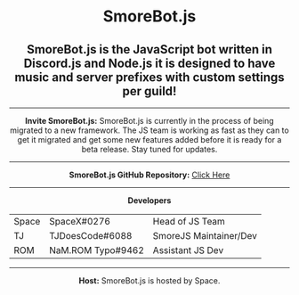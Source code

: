 <html>
<div align="center">
<h1>SmoreBot.js</h1>

<h2>SmoreBot.js is the JavaScript bot written in Discord.js and Node.js it is designed to have music and server prefixes with custom settings per guild!</h2><hr>

<b>Invite SmoreBot.js:</b> SmoreBot.js is currently in the process of being migrated to a new framework. The JS team is working as fast as they can to get it migrated and get some new features added before it is ready for a beta release. Stay tuned for updates.<hr>

<b>SmoreBot.js GitHub Repository:</b> <a href="https://github.com/SmoreBot/SmoreJS">Click Here</a><hr>

<b>Developers</b>
<table style="width:100%">
    <tr>
        <td>Space</td>
        <td>SpaceX#0276</td>
        <td>Head of JS Team</td>
    </tr>
    <tr>
        <td>TJ</td>
        <td>TJDoesCode#6088</td>
        <td>SmoreJS Maintainer/Dev</td>
    </tr>
    <tr>
        <td>ROM</td>
        <td>NaM.ROM Typo#9462</td>
        <td>Assistant JS Dev</td>
    </tr>
</table><hr>

<b>Host:</b> SmoreBot.js is hosted by Space.

</div>
</html>
